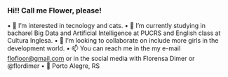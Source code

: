 ### Hi!! Call me Flower, please!

• 👀 I’m interested in tecnology and cats.
• 🌱 I’m currently studying in bacharel Big Data and Artificial Intelligence at PUCRS and English class at Cultura Inglesa.
• 💞️ I’m looking to collaborate on include more girls in the development world.
• 📫 You can reach me in the my e-mail flofloor@gmail.com or in the social media with Florensa Dimer or @flordimer
• 📌 Porto Alegre, RS
